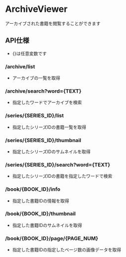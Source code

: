 # ArchiveViewer
アーカイブされた書籍を閲覧することができます

## API仕様
- {}は任意変数です

### /archive/list
- アーカイブの一覧を取得

### /archive/search?word={TEXT}
- 指定したワードでアーカイブを検索

### /series/{SERIES_ID}/list
- 指定したシリーズIDの書籍一覧を取得

### /series/{SERIES_ID}/thumbnail
- 指定したシリーズIDのサムネイルを取得

### /series/{SERIES_ID}/search?word={TEXT}
- 指定したシリーズIDの書籍を指定したワードで検索

### /book/{BOOK_ID}/info
- 指定した書籍IDの情報を取得

### /book/{BOOK_ID}/thumbnail
- 指定した書籍IDのサムネイルを取得

### /book/{BOOK_ID}/page/{PAGE_NUM}
- 指定した書籍IDの指定したページ数の画像データを取得